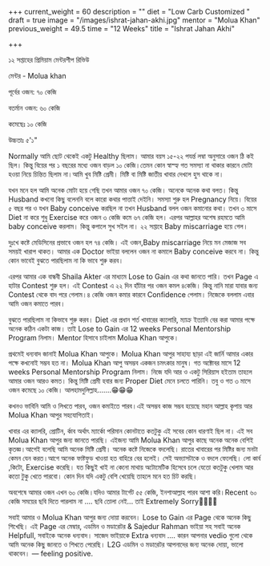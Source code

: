 +++
current_weight = 60
description = ""
diet = "Low Carb Customized "
draft = true
image = "/images/ishrat-jahan-akhi.jpg"
mentor = "Molua Khan"
previous_weight = 49.5
time = "12 Weeks"
title = "Ishrat Jahan Akhi"

+++

১২ সপ্তাহের প্রিমিয়াম মেন্টরশীপ রিভিউ

মেন্টর - Molua khan

পূর্বের ওজন: ৭০ কেজি

বতর্মান ওজন: ৬০ কেজি

কমেছেঃ ১০ কেজি

উচ্চতাঃ ৫'১"

Normally আমি ছোট থেকেই একটু Healthy ছিলাম। আমার বয়স ১৫-২২ পযর্ন্ত লম্বা অনুসারে ওজন ঠি কই ছিল। কিন্তু বিয়ের পর ১ বছরের মধ্যে ওজন বাড়ল ১০ কেজি।তেমন কোন স্বাস্হ্য গত সমস্যা না থাকার কারনে মোটা হওয়া নিয়ে চিন্তিত ছিলাম না।আমি খুব মিষ্টি প্রেমী। মিষ্টি বা মিষ্টি জাতীয় খাবার দেখলে হুস থাকে না।

যখন মনে হল আমি অনেক মোটা হয়ে গেছি তখন আমার ওজন ৭০ কেজি। অনেকে অনেক কথা বলত। কিন্তু Husband কখনো কিছু বলেননি বলে কারো কথার পাত্তাই দেইনি। সমস্যা শুরু হল Pregnancy নিয়ে। বিয়ের ৫ বছর পর ও যখন Baby conceive করছিল না তখন Husband বলল ওজন কমানোর কথা। তখন ৩ মাসে Diet না করে শুধু Exercise করে ওজন ৩ কেজি কমে ৬৭ কেজি হল। এরপর আল্লাহর অশেষ রহমতে আমি baby conceive করলাম। কিন্তু কপালে সুখ সইল না। ২২ সপ্তাহে Baby miscarriage হয়ে গেল।

দুঃখে কষ্টে মেডিসিনের প্রভাবে ওজন হল ৭৪ কেজি। এই ওজন,Baby miscarriage নিয়ে মন মেজাজ সব সময়ই খারাপ থাকত। আমার এক Doctor ভাইয়া বললেন ওজন না কমালে Baby conceive করবে না। কিন্তু কোন ভাবেই বুঝতে পারছিলাম না কি ভাবে শুরু করব।

এরপর আমার এক বান্ধবী Shaila Akter এর মাধ্যমে Lose to Gain এর কথা জানতে পারি। তখন Page এ হাটার Contest শুরু হল। এই Contest এ ২২ দিন হাঁটার পর ওজন কমল ৪কেজি। কিন্তু নানি মারা যাবার জন্য Contest থেকে বাদ পরে গেলাম।৪ কেজি ওজন কমার কারনে Confidence পেলাম। নিজেকে বললাম এবার আমি ওজন কমাতে পারব।

বুঝতে পারছিলাম না কিভাবে শুরু করব। Diet এর প্রধান শর্ত খাবারের ক্যলোরি, ম্যাক্র ইত্যাদি বের করা আমার পক্ষে অনেক কঠিন একটা কাজ। তাই Lose to Gain এর 12 weeks Personal Mentorship Program নিলাম। Mentor হিসাবে চাইলাম Molua Khan আপুকে।

প্রথমেই ধন্যবাদ জানাই Molua Khan আপুকে। Molua Khan আপুর সাহায্য ছাড়া এই জার্নি আমার একার পক্ষে কখনোই সম্ভব হত না। Molua Khan আপু অসম্ভব একজন চমৎকার মানুষ। গত অক্টোবর মাসে 12 weeks Personal Mentorship Program নিলাম। নিজে যদি আর ও একটু সিরিয়াস হইতাম তাহলে আমার ওজন আরও কমত। কিন্তু মিষ্টি প্রেমী হবার জন্য Proper Diet মেনে চলতে পারিনি। তবু ও গত ৩ মাসে ওজন কমেছে ১০ কেজি। আলহামদুলিল্লাহ.......😁😁😁

কখনও ভাবিনি আমি ও লিখতে পারব, ওজন কমাইতে পারব।এই অসম্ভব কাজ সম্ভব হয়েছে মহান আল্লাহ কৃপায় আর Molua Khan আপুর সহযোগিতাই।

খাবার এর ক্যালরি, প্রোটিন, র্কাব অর্থাৎ ম্যার্কো পরিমান কোনটাতে কতটুকু এই সবের কোন ধারণাই ছিল না। এই সব Molua Khan আপুর জন্য জানতে পারছি। এইজন্য আমি Molua Khan আপুর কাছে অনেক অনেক বেশিই কৃতজ্ঞ।আগেই বলেছি আমি অনেক মিষ্টি প্রেমী। অনেক কষ্টে নিজেকে বদলেছি। রাতের খাবারের পর মিষ্টির জন্য মনটা কেমন যেন করত।আগে অনেক ফাষ্টফুড খাওয়া হত বাহিরে বের হলেই। সেই অভ্যাসটাকে ও বদলে ফেলেছি। লো কার্ব ,কিটো, Exercise করেছি। যত কিছুই খাই না কেনো মাথায় অটোমেটিক হিসেবে চলে যেতো কতটুকু খেলাম আর কতো টুকু খেতে পারবো। কোন দিন যদি একটু বেশি খেয়েছি তাহলে মনে হত চিট করছি।

অবশেষে আমার ওজন এখন ৬০ কেজি।যদিও আমার টার্গেট ৫৫ কেজি, ইনশাআল্লাহ পারব আশা করি।Recent ৬০ কেজি সময়ের ছবি দিতে পারলাম না .... ছবি তোলা নেই... তাই Extremely Sorry🥺🥺🥺🥺

সবাই আমার ও Molua Khan আপুর জন্য দোয়া করবেন। Lose to Gain এর Page থেকে অনেক কিছু শিখেছি। এই Page এর মেম্বার, এডমিন ও মডারেটর & Sajedur Rahman ভাইয়া সহ সবাই অনেক Helpfull, সবাইকে অনেক ধন্যবাদ। সাজেদ ভাইয়াকে Extra ধন্যবাদ .... কারন আপনার vedio গুলো থেকে আমি অনেক কিছু জানতে ও শিখতে পেরেছি। L2G এডমিন ও মডারেটর আপনাদের জন্য অনেক দোয়া, ভালো থাকবেন। — feeling positive.